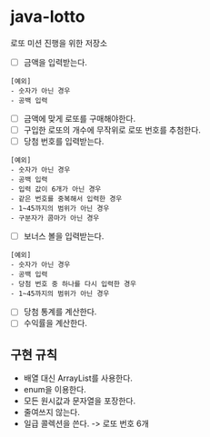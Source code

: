 # java-lotto
로또 미션 진행을 위한 저장소
- [ ] 금액을 입력받는다.
```
[예외]
- 숫자가 아닌 경우
- 공백 입력
```
- [ ] 금액에 맞게 로또를 구매해야한다.
- [ ] 구입한 로또의 개수에 무작위로 로또 번호를 추첨한다.
- [ ] 당첨 번호를 입력받는다.
```
[예외]
- 숫자가 아닌 경우
- 공백 입력
- 입력 값이 6개가 아닌 경우
- 같은 번호를 중복해서 입력한 경우
- 1~45까지의 범위가 아닌 경우
- 구분자가 콤마가 아닌 경우
```
- [ ] 보너스 볼을 입력받는다.
```
[예외]
- 숫자가 아닌 경우
- 공백 입력
- 당첨 번호 중 하나를 다시 입력한 경우
- 1~45까지의 범위가 아닌 경우
```
- [ ] 당첨 통계를 계산한다.
- [ ] 수익률을 계산한다.

## 구현 규칙
- 배열 대신 ArrayList를 사용한다.
- enum을 이용한다.
- 모든 원시값과 문자열을 포장한다.
- 줄여쓰지 않는다.
- 일급 콜렉션을 쓴다. -> 로또 번호 6개
